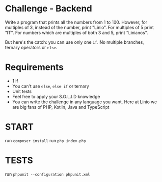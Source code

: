 # Challenge - Backend

Write a program that prints all the numbers from 1 to 100. However, for multiples of 3, instead of the number, print "Linio". 
For multiples of 5 print "IT". 
For numbers which are multiples of both 3 and 5, print "Linianos".

But here's the catch: you can use only one `if`. No multiple branches, ternary operators or `else`.

# Requirements
* 1 if
* You can't use `else`, `else if` or ternary
* Unit tests
* Feel free to apply your S.O.L.I.D knowledge
* You can write the challenge in any language you want. Here at Linio we are big fans of PHP, Kotlin, Java and TypeScript

# START

run `composer install`
run `php index.php`

# TESTS

run `phpunit --configuration phpunit.xml`